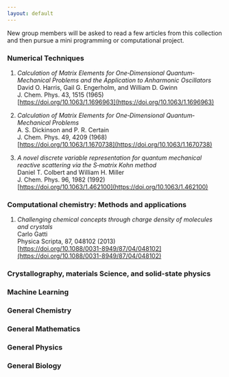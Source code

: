 ```yaml
---
layout: default
---
```

New group members will be asked to read a few articles from this collection and then pursue a mini programming or computational project.

### Numerical Techniques               
1. _Calculation of Matrix Elements for One‐Dimensional Quantum‐Mechanical Problems and the Application to Anharmonic Oscillators_       
David O. Harris, Gail G. Engerholm, and William D. Gwinn         
J. Chem. Phys. 43, 1515 (1965)        
[https://doi.org/10.1063/1.1696963](https://doi.org/10.1063/1.1696963)   

2. _Calculation of Matrix Elements for One‐Dimensional Quantum‐Mechanical Problems_       
A. S. Dickinson and P. R. Certain     
J. Chem. Phys. 49, 4209 (1968)       
[https://doi.org/10.1063/1.1670738](https://doi.org/10.1063/1.1670738)

3. _A novel discrete variable representation for quantum mechanical reactive scattering via the S‐matrix Kohn method_      
Daniel T. Colbert and William H. Miller     
J. Chem. Phys. 96, 1982 (1992)       
[https://doi.org/10.1063/1.462100](https://doi.org/10.1063/1.462100)

### Computational chemistry: Methods and applications     
1. _Challenging chemical concepts through charge density of molecules and crystals_    
Carlo Gatti      
Physica Scripta, 87, 048102 (2013)       
[https://doi.org/10.1088/0031-8949/87/04/048102](https://doi.org/10.1088/0031-8949/87/04/048102)      
  
### Crystallography, materials Science, and solid-state physics  

### Machine Learning  

### General Chemistry

### General Mathematics

### General Physics

### General Biology




